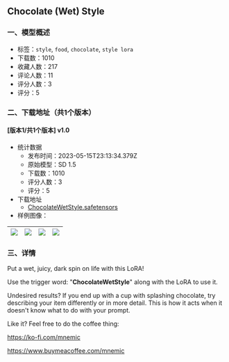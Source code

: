 ## Chocolate (Wet) Style
### 一、模型概述

- 标签：`style`, `food`, `chocolate`, `style lora`
- 下载数：1010
- 收藏人数：217
- 评论人数：11
- 评分人数：3
- 评分：5

### 二、下载地址（共1个版本）

#### [版本1/共1个版本] v1.0

- 统计数据
  - 发布时间：2023-05-15T23:13:34.379Z
  - 原始模型：SD 1.5
  - 下载数：1010
  - 评分人数：3
  - 评分：5
- 下载地址
  - [ChocolateWetStyle.safetensors](https://civitai.com/api/download/models/71765)
- 样例图像：

| <img src="https://image.civitai.com/xG1nkqKTMzGDvpLrqFT7WA/fa42dba0-71b9-463c-a208-dac4d327dcfb/width=450/801606.jpeg" /> | <img src="https://image.civitai.com/xG1nkqKTMzGDvpLrqFT7WA/ffe92f73-5d3c-4cde-aaba-ee517a1bbdd5/width=450/801609.jpeg" /> | <img src="https://image.civitai.com/xG1nkqKTMzGDvpLrqFT7WA/c0374d92-4284-43c1-8c01-73c55b070960/width=450/801610.jpeg" /> | <img src="https://image.civitai.com/xG1nkqKTMzGDvpLrqFT7WA/3ccb0fd4-4b87-453e-816d-eeee26d5601e/width=450/801612.jpeg" /> |
| ---- | ---- | ---- | ---- |


### 三、详情
<p>Put a wet, juicy, dark spin on life with this LoRA!</p><p></p><p>Use the trigger word: "<strong>ChocolateWetStyle</strong>" along with the LoRA to use it.</p><p></p><p>Undesired results? If you end up with a cup with splashing chocolate, try describing your item differently or in more detail. This is how it acts when it doesn't know what to do with your prompt.</p><p></p><p>Like it? Feel free to do the coffee thing:</p><p><a target="_blank" rel="ugc" href="https://ko-fi.com/mnemic">https://ko-fi.com/mnemic</a></p><p><a target="_blank" rel="ugc" href="https://www.buymeacoffee.com/mnemic">https://www.buymeacoffee.com/mnemic</a></p>